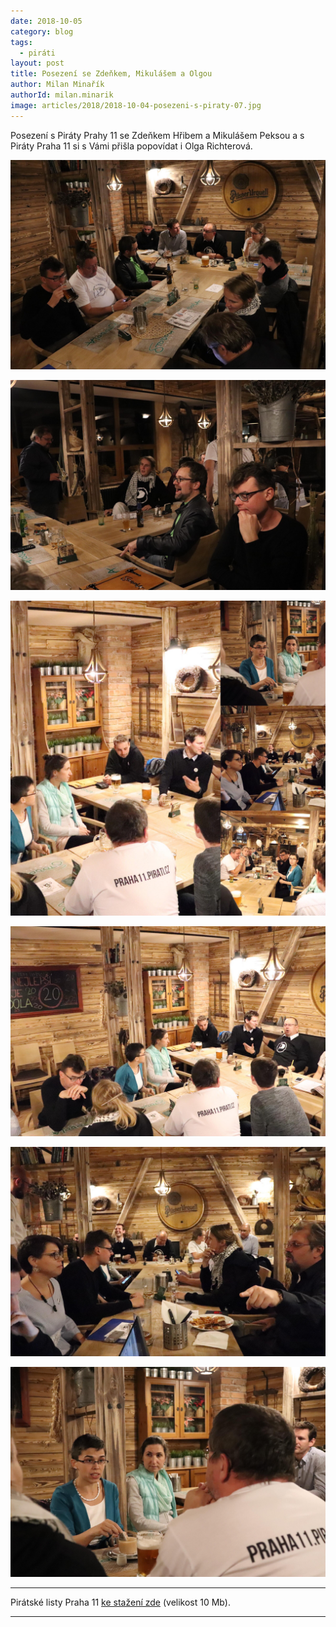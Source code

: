 ```yaml
---
date: 2018-10-05
category: blog
tags:
  - piráti
layout: post
title: Posezení se Zdeňkem, Mikulášem a Olgou
author: Milan Minařík
authorId: milan.minarik
image: articles/2018/2018-10-04-posezeni-s-piraty-07.jpg
---
```


Posezení s Piráty Prahy 11 se Zdeňkem Hřibem a Mikulášem Peksou a s Piráty Praha 11 si s Vámi přišla popovídat i Olga Richterová.

![Posezení s pirátskými poslanci](/assets/img/articles/2018/2018-10-04-posezeni-s-piraty-01.jpg)

![Posezení s pirátskými poslanci](/assets/img/articles/2018/2018-10-04-posezeni-s-piraty-02.jpg)

![Posezení s pirátskými poslanci](/assets/img/articles/2018/2018-10-04-posezeni-s-piraty-03.jpg)

![Posezení s pirátskými poslanci](/assets/img/articles/2018/2018-10-04-posezeni-s-piraty-04.jpg)

![Posezení s pirátskými poslanci](/assets/img/articles/2018/2018-10-04-posezeni-s-piraty-05.jpg)

![Posezení s pirátskými poslanci](/assets/img/articles/2018/2018-10-04-posezeni-s-piraty-06.jpg)


---

Pirátské listy Praha 11 [ke stažení zde](/assets/pdf/2018-07-10-praha-11.pdf) (velikost 10 Mb).

- - -
